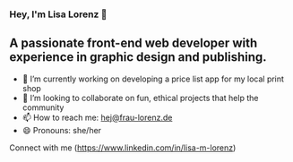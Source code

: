 ### Hey, I'm Lisa Lorenz 👋
## A passionate front-end web developer with experience in graphic design and publishing.

- 🌱 I’m currently working on developing a price list app for my local print shop
- 👯 I’m looking to collaborate on fun, ethical projects that help the community
- 📫 How to reach me: hej@frau-lorenz.de
- 😄 Pronouns: she/her



Connect with me (https://www.linkedin.com/in/lisa-m-lorenz)
